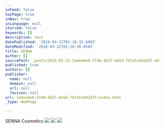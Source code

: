 ```yaml
---
inFeed: false
hasPage: true
inNav: true
inLanguage: null
starred: false
keywords: []
description: test
datePublished: '2016-03-22T02:18:32.696Z'
dateModified: '2016-03-22T02:18:30.850Z'
title: SENNA
author: []
sourcePath: _posts/2016-03-22-3a4ee4e6-5f40-4627-8e5d-fbfa5c842d3f.md
published: true
authors: []
publisher:
  name: null
  domain: null
  url: null
  favicon: null
url: 3a4ee4e6-5f40-4627-8e5d-fbfa5c842d3f/index.html
_type: WebPage

---
```

SENNA Cosmetics
![](https://the-grid-user-content.s3-us-west-2.amazonaws.com/f1a4bd9b-5f52-41a7-9953-835bce7f3e39.jpg)
![](https://the-grid-user-content.s3-us-west-2.amazonaws.com/a2bd32e8-5461-4c85-9536-6a8230ff11a1.png)
![](https://the-grid-user-content.s3-us-west-2.amazonaws.com/3c8c0938-fc7b-44ed-8150-a133ebf86aaa.png)